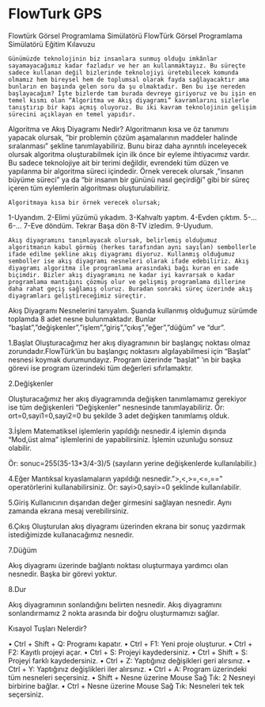 # FlowTurk GPS
Flowtürk Görsel Programlama Simülatörü
FlowTürk Görsel Programlama Simülatörü
Eğitim Kılavuzu

	Günümüzde teknolojinin biz insanlara sunmuş olduğu imkânlar sayamayacağımız kadar fazladır ve her an kullanmaktayız. Bu süreçte sadece kullanan değil bizlerinde teknolojiyi üretebilecek komunda olmamız hem bireysel hem de toplumsal olarak fayda sağlayacaktır ama bunların en başında gelen soru da şu olmaktadır. Ben bu işe nereden başlayacağım? İşte bizlerde tam burada devreye giriyoruz ve bu işin en temel kısmı olan “Algoritma ve Akış diyagramı” kavramlarını sizlerle tanıştırıp bir kapı açmış oluyoruz. Bu iki kavram teknolojinin gelişim sürecini açıklayan en temel yapıdır.


Algoritma ve Akış Diyagramı Nedir?
	Algoritmanın kısa ve öz tanımını yapacak olursak, ”bir problemin çözüm aşamalarının maddeler halinde sıralanması” şekline tanımlayabiliriz. Bunu biraz daha ayrıntılı inceleyecek olursak algoritma oluşturabilmek için ilk önce bir eyleme ihtiyacımız vardır. Bu sadece teknolojiye ait bir terimi değildir, evrendeki tüm düzen ve yapılanma bir algoritma süreci içindedir. Örnek verecek olursak ,”insanın büyüme süreci” ya da “bir insanın bir gününü nasıl geçirdiği” gibi bir süreç içeren tüm eylemlerin algoritması oluşturulabiliriz.


	Algoritmaya kısa bir örnek verecek olursak;
1-Uyandım.
2-Elimi yüzümü yıkadım.
3-Kahvaltı yaptım.
4-Evden çıktım.
5-…                                                     
6-…
7-Eve döndüm.               Tekrar Başa dön
8-TV izledim.
9-Uyudum.




	Akış diyagramını tanımlayacak olursak, belirlemiş olduğumuz algoritmanın kabul görmüş (herkes tarafından aynı sayılan) sembollerle ifade edilme şekline akış diyagramı diyoruz. Kullanmış olduğumuz semboller ise akış diyagramı nesneleri olarak ifade edebiliriz. Akış diyagramı algoritma ile programlama arasındaki bağı kuran en sade biçimdir. Bizler akış diyagramını ne kadar iyi kavrarsak o kadar programlama mantığını çözmüş olur ve gelişmiş programlama dillerine daha rahat geçiş sağlamış oluruz. Buradan sonraki süreç üzerinde akış diyagramları geliştireceğimiz süreçtir.


Akış Diyagramı Nesnelerini tanıyalım.
	Şuanda kullanmış olduğumuz sürümde toplamda 8 adet nesne bulunmaktadır. Bunlar “başlat”,”değişkenler”,”işlem”,”giriş”,”çıkış”,”eğer”,”düğüm” ve “dur”.


1.Başlat
Oluşturacağımız her akış diyagramının bir başlangıç noktası olmaz zorundadır.FlowTürk’ün bu başlangıç noktasını algılayabilmesi için “Başlat” nesnesi koymak durumundayız. Program üzerinde “başlat” ‘ın bir başka görevi ise program üzerindeki tüm değerleri sıfırlamaktır. 


2.Değişkenler

Oluşturacağımız her akış diyagramında değişken tanımlamamız gerekiyor ise tüm değişkenleri “Değişkenler” nesnesinde tanımlayabiliriz.
Ör: ort=0,sayi1=0,sayi2=0 bu şekilde 3 adet değişken tanımlamış olduk.


3.İşlem
Matematiksel işlemlerin yapıldığı nesnedir.4 işlemin dışında “Mod,üst alma” işlemlerini de yapabilirsiniz. İşlemin uzunluğu sonsuz olabilir.

Ör: sonuc=255(35-13*3/4-3)/5  (sayıların yerine değişkenlerde kullanılabilir.)



4.Eğer
Mantıksal kıyaslamaların yapıldığı nesnedir.”>,<,>=,<=,==” operatörlerini kullanabilirsiniz.
Ör: sayi>0,sayi>=0 şeklinde kullanılabilir.

5.Giriş
Kullanıcının dışarıdan değer girmesini sağlayan nesnedir. Aynı zamanda ekrana mesaj verebilirsiniz.


6.Çıkış
Oluşturulan akış diyagramı üzerinden ekrana bir sonuç yazdırmak istediğimizde kullanacağımız nesnedir.

7.Düğüm

Akış diyagramı üzerinde bağlantı noktası oluşturmaya yardımcı olan nesnedir. Başka bir görevi yoktur.

8.Dur

Akış diyagramının sonlandığını belirten nesnedir. Akış diyagramını sonlandırmamız 2 nokta arasında bir doğru oluşturmamızı sağlar.



Kısayol Tuşları Nelerdir?

•	Ctrl + Shift + Q: Programı kapatır.
•	Ctrl + F1: Yeni proje oluşturur.
•	Ctrl + F2: Kayıtlı projeyi açar.
•	Ctrl + S: Projeyi kaydedersiniz.
•	Ctrl + Shift + S: Projeyi farklı kaydedersiniz.
•	Ctrl + Z: Yaptığınız değişikleri geri alırsınız.
•	Ctrl + Y: Yaptığınız değişlikleri iler alırsınız.
•	Ctrl + A: Program üzerindeki tüm nesneleri seçersiniz.
•	Shift + Nesne üzerine Mouse Sağ Tık: 2 Nesneyi birbirine bağlar.
•	Ctrl + Nesne üzerine Mouse Sağ Tık: Nesneleri tek tek seçersiniz.
